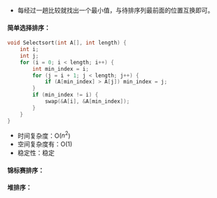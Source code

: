 - 每经过一趟比较就找出一个最小值，与待排序列最前面的位置互换即可。
#### 简单选择排序：
```C
void Selectsort(int A[], int length) {
	int i;
	int j;
	for (i = 0; i < length; i++) {
		int min_index = i;
		for (j = i + 1; j < length; j++) {
			if (A[min_index] > A[j]) min_index = j;
		}
		if (min_index != i) {
			swap(&A[i], &A[min_index]);
		}
	}
}
```
- 时间复杂度：O($n^{2}$)
- 空间复杂度有：O(1)
- 稳定性：稳定
#### 锦标赛排序：

#### 堆排序：
